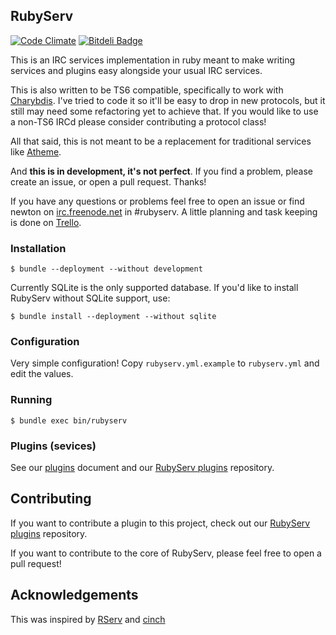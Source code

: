 ## RubyServ

[![Code Climate](https://codeclimate.com/github/jameswritescode/rubyserv.png)](https://codeclimate.com/github/jameswritescode/rubyserv) [![Bitdeli Badge](https://d2weczhvl823v0.cloudfront.net/jameswritescode/rubyserv/trend.png)](https://bitdeli.com/free "Bitdeli Badge")

This is an IRC services implementation in ruby meant to make writing services and plugins easy alongside your usual IRC services.

This is also written to be TS6 compatible, specifically to work with [Charybdis](http://www.atheme.org/project/charybdis). I've tried to code it so it'll be easy to drop in new protocols, but it still may need some refactoring yet to achieve that. If you would like to use a non-TS6 IRCd please consider contributing a protocol class!

All that said, this is not meant to be a replacement for traditional services like [Atheme](https://github.com/atheme/atheme).

And **this is in development, it's not perfect**. If you find a problem, please create an issue, or open a pull request. Thanks!

If you have any questions or problems feel free to open an issue or find newton on [irc.freenode.net](http://freenode.net) in #rubyserv. A little planning and task keeping is done on [Trello](https://trello.com/b/2sqGDjIT).

### Installation

```
$ bundle --deployment --without development
```

Currently SQLite is the only supported database. If you'd like to install RubyServ without SQLite support, use:

```
$ bundle install --deployment --without sqlite
```

### Configuration

Very simple configuration! Copy `rubyserv.yml.example` to `rubyserv.yml` and edit the values.

### Running

```
$ bundle exec bin/rubyserv
```

### Plugins (sevices)

See our [plugins](https://github.com/jameswritescode/rubyserv/tree/master/doc/plugins.md) document and our [RubyServ plugins](https://github.com/jameswritescode/rubyserv-plugins) repository.

## Contributing

If you want to contribute a plugin to this project, check out our [RubyServ plugins](https://github.com/jameswritescode/rubyserv-plugins) repository.

If you want to contribute to the core of RubyServ, please feel free to open a pull request!

## Acknowledgements

This was inspired by [RServ](https://github.com/somasonic/RServ) and [cinch](https://github.com/cinchrb/cinch)
